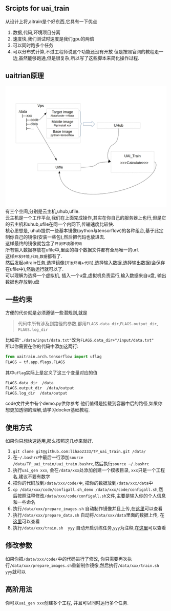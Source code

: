 ## Srcipts for uai_train
从设计上将,aitrain是个好东西,它具有一下优点  
1. 数据,代码,环境项目分离
2. 速度快,我们测试时速度是我们gpu的两倍
3. 可以同时跑多个任务
4. 可以分布式计算,不过工程师说这个功能还没有开放
但是按照官网的教程走一边,虽然能够跑通,但是很复杂,所以写了这些脚本来简化操作过程.

## uaitrian原理
![uaitrain](readme/uai_train.jpg)
有三个空间,分别是云主机,uhub,ufile.  
云主机是一个工作平台,我们在上面完成操作,其实在你自己的服务器上也行,但是它的云主机和uhub,ufile在同一个内网下,传输速度比较快.  
核心思想是, uhub提供一些基本镜像(python与tensorflow)的各种组合,基于此定制你自己的镜像(安装一些包),然后把代码也放进去.  
这样最终的镜像就包含了`开发环境`和`代码`  
所有输入数据存放在ufile中,里面的每个数据文件都有全局唯一的url.  
这样`开发环境`,`代码`,`数据`都有了.  
然后发起aitrain任务,选择镜像(`开发环境`+`代码`),选择输入数据,选择输出数据(会保存在ufile中),然后运行就可以了.  
可以理解为选择一个虚拟机, 插入一个u盘,虚拟机负责运行,输入数据来自u盘, 输出数据也存放到u盘

## 一些约束
方便的代价就是必须遵循一些潜规则,就是
> 代码中所有涉及到路径的参数,都用`FLAGS.data_dir`,`FLAGS.output_dir`, `FLAGS.log_dir`

比如把`"./data/input/data.txt"`改为`FLAGS.data_dir+"/input/data.txt"`  
所以你需要在你的代码中添加这两行:
```python
from uaitrain.arch.tensorflow import uflag
FLAGS = tf.app.flags.FLAGS
```
其中`uflag`实际上是定义了这三个变量对应的值  
```
FLAGS.data_dir  /data
FLAGS.output_dir  /data/output
FLAGS.log_dir  /data/output
```
code文件夹中有个demo.py供你参考
他们值得是挂载到容器中后的路径,如果你想更加透彻的理解,请学习docker基础教程.

## 使用方式
如果你只想快速适用,那么按照这几步来就好.
1. `git clone git@github.com:lihao2333/TP_uai_train.git /data/` 
2. 在`~/.bashrc`中最后一行添加`source /data/TP_uai_train/uai_train.bashrc`,然后执行`source ~/.bashrc`
3. 执行`uai_gen xxx`, 会在`/data/xxx`处添加创建一个模板目录, `xxx`只是一个工程名,建议不要有数字
4. 把你的代码放到`/data/xxx/code/中`, 把你的数据放到`/data/xxx/data`中
5. `cp /data/xxx/code/configall.sh_demo /data/xxx/code/configall.sh`,然后按照注释修改`/data/xxx/code/configall.sh`文件,主要是输入你的个人信息和一些命名
6. 执行`/data/xxx/prepare_images.sh` 自动制作镜像并且上传,在[这里](https://console.ucloud.cn/uhub/uhub/user_image)可以查看
7. 执行`/data/xxx/prepare_data.sh` 自动将`/data/xxx/data`里面的数据上传, 在[这里](https://console.ucloud.cn/ufile/ufile/manage/normal)可以查看
8. 执行`/data/xxx/train.sh  yyy`  自动开启训练任务,`yyy`为注释,在[这里](https://console.ucloud.cn/uaitrain/manage)可以查看

## 修改参数
如果你把`/data/xxx/code/`中的代码进行了修改, 你只需要再次执行`/data/xxx/prepare_images.sh`重新制作镜像,然后执行`/data/xxx/train.sh yyy`就可以

## 高阶用法
你可以`uai_gen xxx`创建多个工程, 并且可以同时运行多个任务.
